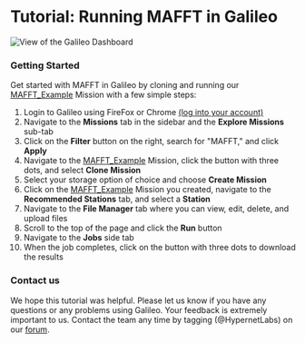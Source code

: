 # Tutorial: Running MAFFT in Galileo

![View of the Galileo Dashboard](images/mafft/mafft.gif)

### Getting Started

Get started with MAFFT in Galileo by cloning and running our [MAFFT_Example](https://galileo.hypernetlabs.io/missions/df8af324-8b58-4cc2-b947-b0889771388d) Mission with a few simple steps:

1.	Login to Galileo using FireFox or Chrome [(log into your account)](http://galileo.hypernetlabs.io/)
2.	Navigate to the **Missions** tab in the sidebar and the **Explore Missions** sub-tab
3.	Click on the **Filter** button on the right, search for "MAFFT," and click **Apply**
4.	Navigate to the [MAFFT_Example](https://galileo.hypernetlabs.io/missions/df8af324-8b58-4cc2-b947-b0889771388d) Mission, click the button with three dots, and select **Clone Mission**
5.	Select your storage option of choice and choose **Create Mission**
6.	Click on the [MAFFT_Example](https://galileo.hypernetlabs.io/missions/df8af324-8b58-4cc2-b947-b0889771388d) Mission you created, navigate to the **Recommended Stations** tab, and select a **Station**
7.	Navigate to the **File Manager** tab where you can view, edit, delete, and upload files
8.	Scroll to the top of the page and click the **Run** button
9.	Navigate to the **Jobs** side tab
10.	When the job completes, click on the button with three dots to download the results

### Contact us

We hope this tutorial was helpful. Please let us know if you have any questions or any problems using Galileo. Your feedback is extremely important to us. Contact the team any time by tagging (@HypernetLabs) on our [forum](https://galileo-forum.hypernetlabs.io).
